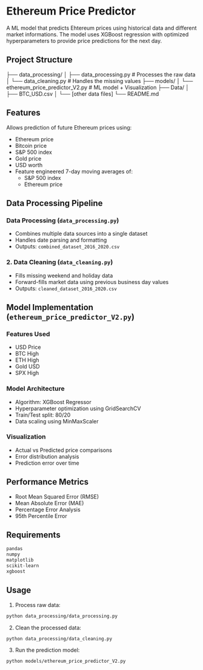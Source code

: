 # Ethereum Price Predictor
A ML model that predicts Ehtereum prices using historical data and different market informations. The model uses XGBoost regression with optimized hyperparameters to provide price predictions for the next day. 

## Project Structure
├── data_processing/
│ ├── data_processing.py # Processes the raw data
│ └── data_cleaning.py # Handles the missing values 
├── models/
│ └── ethereum_price_predictor_V2.py # ML model + Visualization
├── Data/
│ ├── BTC_USD.csv
│ └── [other data files]
└── README.md

## Features
Allows prediction of future Ethereum prices using:
- Ethereum price 
- Bitcoin price
- S&P 500 index
- Gold price
- USD worth
- Feature engineered 7-day moving averages of:
  - S&P 500 index
  - Ethereum price

## Data Processing Pipeline

### Data Processing (`data_processing.py`)
- Combines multiple data sources into a single dataset
- Handles date parsing and formatting
- Outputs: `combined_dataset_2016_2020.csv`

### 2. Data Cleaning (`data_cleaning.py`)
- Fills missing weekend and holiday data
- Forward-fills market data using previous business day values
- Outputs: `cleaned_dataset_2016_2020.csv`

## Model Implementation (`ethereum_price_predictor_V2.py`)

### Features Used
- USD Price
- BTC High
- ETH High
- Gold USD
- SPX High

### Model Architecture
- Algorithm: XGBoost Regressor
- Hyperparameter optimization using GridSearchCV
- Train/Test split: 80/20 
- Data scaling using MinMaxScaler

### Visualization 
- Actual vs Predicted price comparisons
- Error distribution analysis
- Prediction error over time

## Performance Metrics
- Root Mean Squared Error (RMSE)
- Mean Absolute Error (MAE)
- Percentage Error Analysis
- 95th Percentile Error

## Requirements

```python
pandas
numpy
matplotlib
scikit-learn
xgboost
```

## Usage

1. Process raw data:
```bash
python data_processing/data_processing.py
```

2. Clean the processed data:
```bash
python data_processing/data_cleaning.py
```

3. Run the prediction model:
```bash
python models/ethereum_price_predictor_V2.py
```







